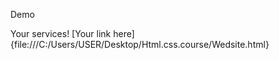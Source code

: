 Demo

Your services!
[Your link here]{file:///C:/Users/USER/Desktop/Html.css.course/Wedsite.html}



